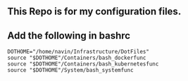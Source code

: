 ## This Repo is for my configuration files.

## Add the following in bashrc

```
DOTHOME="/home/navin/Infrastructure/DotFiles"
source "$DOTHOME"/Containers/bash_dockerfunc
source "$DOTHOME"/Containers/bash_kubernetesfunc
source "$DOTHOME"/System/bash_systemfunc
```

